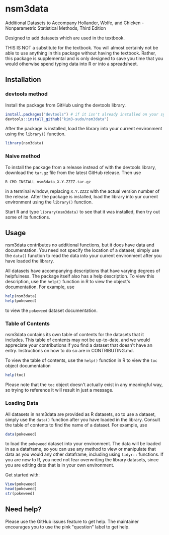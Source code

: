 # nsm3data

Additional Datasets to Accompany Hollander, Wolfe, and Chicken - Nonparametric Statistical Methods, Third Edition

Designed to add datasets which are used in the textbook.

THIS IS NOT a substitute for the textbook. You will almost certainly not be able to use anything in this package without having the textbook. Rather, this package is supplemental and is only designed to save you time that you would otherwise spend typing data into R or into a spreadsheet.

## Installation

### devtools method

Install the package from GitHub using the devtools library.

```R
install.packages("devtools") # if it isn't already installed on your system
devtools::install_github("kim3-sudo/nsm3data")
```

After the package is installed, load the library into your current environment using the `library()` function.

```R
library(nsm3data)
```

### Naive method

To install the package from a release instead of with the devtools library, download the `tar.gz` file from the latest GitHub release. Then use 

```
R CMD INSTALL nsm3data_X.Y.ZZZZ.tar.gz
```

in a terminal window, replacing `X.Y.ZZZZ` with the actual version number of the release. After the package is installed, load the library into yur current environment using the `library()` function.

Start R and type `library(nsm3data)` to see that it was installed, then try out some of its functions.

## Usage

nsm3data contributes no additional functions, but it does have data and documentation. You need not specify the location of a dataset; simply use the `data()` function to read the data into your current environment after you have loaded the library.

All datasets have accompanying descriptions that have varying degrees of helpfulness. The package itself also has a help description. To view this description, use the `help()` function in R to view the object's documentation. For example, use

```R
help(nsm3data)
help(pokeweed)
```

to view the `pokeweed` dataset documentation.

### Table of Contents

nsm3data contains its own table of contents for the datasets that it includes. This table of contents may not be up-to-date, and we would appreciate your contributions if you find a dataset that doesn't have an entry. Instructions on how to do so are in CONTRIBUTING.md.

To view the table of contents, use the `help()` function in R to view the `toc` object documentation

```R
help(toc)
```

Please note that the `toc` object doesn't actually exist in any meaningful way, so trying to reference it will result in just a message.

### Loading Data

All datasets in nsm3data are provided as R datasets, so to use a dataset, simply use the `data()` function after you have loaded in the library. Consult the table of contents to find the name of a dataset. For example, use

```R
data(pokeweed)
```

to load the `pokeweed` dataset into your environment. The data will be loaded in as a dataframe, so you can use any method to view or manipulate that data as you would any other dataframe, including using `tidyr::` functions. If you are new to R, you need not fear overwriting the library datasets, since you are editing data that is in your own environment.

Get started with:

```R
View(pokeweed)
head(pokeweed)
str(pokeweed)
```

## Need help?

Please use the GitHub issues feature to get help. The maintainer encourages you to use the pink "question" label to get help.
